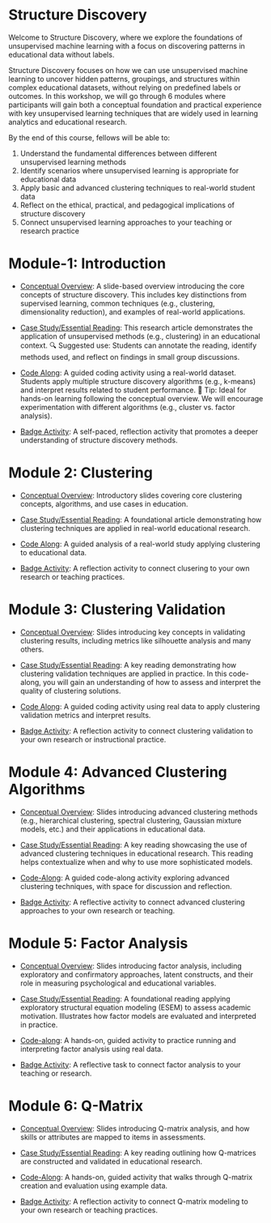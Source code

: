 # Structure Discovery
Welcome to Structure Discovery, where we explore the foundations of unsupervised machine learning with a focus on discovering patterns in educational data without labels.

Structure Discovery focuses on how we can use unsupervised machine learning to uncover hidden patterns, groupings, and structures within complex educational datasets, without relying on predefined labels or outcomes. In this workshop, we will go through 6 modules where participants will gain both a conceptual foundation and practical experience with key unsupervised learning techniques that are widely used in learning analytics and educational research.

By the end of this course, fellows will be able to:

1. Understand the fundamental differences between different unsupervised learning methods
2. Identify scenarios where unsupervised learning is appropriate for educational data
3. Apply basic and advanced clustering techniques to real-world student data
4. Reflect on the ethical, practical, and pedagogical implications of structure discovery
5. Connect unsupervised learning approaches to your teaching or research practice

# Module-1: Introduction  
* [Conceptual Overview](https://ecloude.quarto.pub/module-1-structure-discovery/#/title-slide): A slide-based overview introducing the core concepts of structure discovery. This includes key distinctions from supervised learning, common techniques (e.g., clustering, dimensionality reduction), and examples of real-world applications.
* [Case Study/Essential Reading](https://github.com/laser-institute/UNsupervised-machine-learning/blob/master/Module-1-Intro/lit/Rahman%20et%20al.%20(2024)%20Case%20Review.pdf): This research article demonstrates the application of unsupervised methods (e.g., clustering) in an educational context.
    🔍 Suggested use: Students can annotate the reading, identify methods used, and reflect on findings in small group discussions.

* [Code Along](https://laserkt.quarto.pub/unsupervised-learning-activity---student-performance-with-assistments-b0d3/): A guided coding activity using a real-world dataset. Students apply multiple structure discovery algorithms (e.g., k-means) and interpret results related to student performance.
  🧠 Tip: Ideal for hands-on learning following the conceptual overview. We will encourage experimentation with different algorithms (e.g., cluster vs. factor analysis).
  
* [Badge Activity](https://laserkt.quarto.pub/module-1-badge-discovering-patterns-without-labels-03e7/): A self-paced, reflection activity that promotes a deeper understanding of structure discovery methods.

# Module 2: Clustering  
* [Conceptual Overview](https://ecloude.quarto.pub/module-2-structure-discovery/#/title-slide): Introductory slides covering core clustering concepts, algorithms, and use cases in education.

* [Case Study/Essential Reading](https://github.com/laser-institute/Structure_Discovery/blob/master/Module-2-Clustering/lit/kmeans%20case%20study.pdf): A foundational article demonstrating how clustering techniques are applied in real-world educational research.

* [Code Along](https://laserkt.quarto.pub/module-2-case-review-activity-clustering-9c4d/): A guided analysis of a real-world study applying clustering to educational data.

* [Badge Activity](https://laserkt.quarto.pub/module-2-badge-activity-094f/): A reflection activity to connect clusering to your own research or teaching practices.

# Module 3: Clustering Validation  
* [Conceptual Overview](https://ecloude.quarto.pub/module-3-structure-discovery/#/title-slide): Slides introducing key concepts in validating clustering results, including metrics like silhouette analysis and many others.

* [Case Study/Essential Reading](https://github.com/laser-institute/Structure_Discovery/blob/master/Module-3-Clustering-Validation/lit/Case%20study_clustering.pdf): A key reading demonstrating how clustering validation techniques are applied in practice. In this code-along, you will gain an understanding of how to assess and interpret the quality of clustering solutions.

* [Code Along](https://laserkt.quarto.pub/module-3-case-review-activity-clustering-validation-9bcb/): A guided coding activity using real data to apply clustering validation metrics and interpret results.

* [Badge Activity](https://laserkt.quarto.pub/module-3-badge-activity-2b85/): A reflection activity to connect clustering validation to your own research or instructional practice.

# Module 4: Advanced Clustering Algorithms
* [Conceptual Overview](https://ecloude.quarto.pub/module-4-structure-discovery/#/title-slide): Slides introducing advanced clustering methods (e.g., hierarchical clustering, spectral clustering, Gaussian mixture models, etc.) and their applications in educational data.

* [Case Study/Essential Reading](https://github.com/laser-institute/Structure_Discovery/blob/master/Module-4-Advanced-Clustering/lit/Case%20Review%20paper.pdf): A key reading showcasing the use of advanced clustering techniques in educational research. This reading helps contextualize when and why to use more sophisticated models.

* [Code-Along](https://laserkt.quarto.pub/module-4-case-review-activity-advanced-clustering-f273/): A guided code-along activity exploring advanced clustering techniques, with space for discussion and reflection.

* [Badge Activity](https://laserkt.quarto.pub/module-4-badge-activity-27bc/): A reflective activity to connect advanced clustering approaches to your own research or teaching.

# Module 5: Factor Analysis  
* [Conceptual Overview](https://ecloude.quarto.pub/module-5-structure-discovery/#/title-slide): Slides introducing factor analysis, including exploratory and confirmatory approaches, latent constructs, and their role in measuring psychological and educational variables.

* [Case Study/Essential Reading](https://github.com/laser-institute/Structure_Discovery/blob/master/Module-5-Factor-Analysis/lit/Application%20of%20Exploratory%20Structural%20Equation%20Modeling%20to%20Evaluate%20the%20Academic%20Motivation%20Scale%20(1)%20(2).pdf): A foundational reading applying exploratory structural equation modeling (ESEM) to assess academic motivation. Illustrates how factor models are evaluated and interpreted in practice.

* [Code-along](https://laserkt.quarto.pub/module-5-case-review-activity-factor-analysis-23e4/): A hands-on, guided activity to practice running and interpreting factor analysis using real data.

* [Badge Activity](https://laserkt.quarto.pub/module-5-badge-activity-e182/): A reflective task to connect factor analysis to your teaching or research.

# Module 6: Q-Matrix  
* [Conceptual Overview](https://ecloude.quarto.pub/module-6-structure-discovery/#/title-slide): Slides introducing Q-matrix analysis, and how skills or attributes are mapped to items in assessments.

* [Case Study/Essential Reading](https://github.com/laser-institute/Structure_Discovery/blob/master/Module-6-Q-Matrix/lit/WS05-02-006.pdf): A key reading outlining how Q-matrices are constructed and validated in educational research.

* [Code-Along](https://laserkt.quarto.pub/module-6-case-review-activity-q-matrix-ea57/): A hands-on, guided activity that walks through Q-matrix creation and evaluation using example data.

* [Badge Activity](https://laserkt.quarto.pub/module-6-badge-activity/): A reflection activity to connect Q-matrix modeling to your own research or teaching practices.

